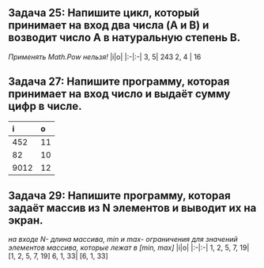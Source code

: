 ## Задача 25: Напишите цикл, который принимает на вход два числа (A и B) и возводит число A в натуральную степень B.
_Применять Math.Pow нельзя!_
|i|o|
|:-|:-|
3, 5| 243 
2, 4 | 16

## Задача 27: Напишите программу, которая принимает на вход число и выдаёт сумму цифр в числе.

|i|o|
|:-|:-|
452| 11
82| 10
9012| 12

## Задача 29: Напишите программу, которая задаёт массив из N элементов и выводит их на экран.
_на входе N- длина массива, min и max- ограничения для значений элементов массива, которые лежат в [min, max]_
|i|o|
|:-|:-|
1, 2, 5, 7, 19| [1, 2, 5, 7, 19]
6, 1, 33| [6, 1, 33]